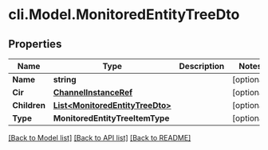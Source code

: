 # cli.Model.MonitoredEntityTreeDto

## Properties

Name | Type | Description | Notes
------------ | ------------- | ------------- | -------------
**Name** | **string** |  | [optional] 
**Cir** | [**ChannelInstanceRef**](ChannelInstanceRef.md) |  | [optional] 
**Children** | [**List&lt;MonitoredEntityTreeDto&gt;**](MonitoredEntityTreeDto.md) |  | [optional] 
**Type** | **MonitoredEntityTreeItemType** |  | [optional] 

[[Back to Model list]](../README.md#documentation-for-models) [[Back to API list]](../README.md#documentation-for-api-endpoints) [[Back to README]](../README.md)

